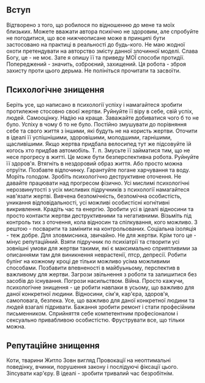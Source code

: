 ## Вступ
Відтворено з того, що робилося по відношенню до мене та моїх близьких.
Можете вважати автора психічно не здоровим, але спробуйте не погодитися, що все нижчеописане може в принципі бути застосовано на практиці в реальності до будь-кого.
Не маю жодної охоти претендувати на авторство змісту данної злочинної моделі. Слава Богу, це - не моє. Зате я опишу її та приведу МОЇ способи протидії. 
Попереджений - значить, озброєний, захищений. Ця робота - зброя захисту проти цього дерьма.
Не полініться прочитати та засвоїти.
## Психологічне знищення
Беріть усе, що написано в психології успіху і намагайтеся зробити протилежне стосовно своєї жертви. Руйнуйте її віру в себе, свій успіх, людей. Самооцінку. Надію на краще. Заважайте добиватися чого б то не було. Успіху в чому б то не було.
Постійно змушувати до порівняння себе та свого життя з іншими, які будуть не на користь жертви. Оточити в ідеалі її успішнішими, здоровішими, молодшими, гарнішими, щасливішими.
Якщо жертва придбала велосипед тут же підсовуйте їй когось хто придбав автомобіль. Т. п.
Змусьте її займатися тим, що не несе прогресу в житті. Це може бути безперспективна робота.
Руйнуйте її здоров'я. Втягніть в нездоровий образ життя. Або просто можна отруїти. Позбавте відпочинку. Гарантуйте погане харчування та воду. Моріть голодом.
Зробіть психологічно деструктивне оточення.
Не давайте працювати над прогресом фізично.
Усі мислимі психологічні нерозвинутості з усіх мисливих підручників з психології намагайтеся нав'язати жертві. Вивчена безпомічність, безпомічна особистість, уникання відповідальності, усі можливі особистісні когнітивні викривлення.
Крадіть час та енергію.
Зробити усі в ідеалі відносини та просто контакти жертви деструктивними та негативними. Візьміть під контроль тих з оточення, кола відносин та спілкування, кого можливо. З рештою - посварити та замінити на контрольованих. Соціальна ізоляція - теж добре. Для зловмисника, звичайно. Не для жертви. Крім того це - мінус репутаційний.
Взяти підручник по психіатрії та створити усі зовнішні умови для жертви такими, які є максимально сприятливими за описаннями там для виникнення неврастенії, птср, депресії.
Робити булінг на кожному кроці де тільки можливо усіма можливими способами.
Позбавити впевненості в майбуьньому, перспектив в важливому для жертви. Загрози звільнення з роботи та залишитися без засобів до існування. Погрози насильством. Війна.
Просто кажучи, психологічне знищення - це робити навпаки в усьому, що важливо для даної конкретної людини. Відносини, сім'я, кар'єра, здоров'я, самоповага, безпека. Усе, що важливо для даної конкретної людини та людей взагалі підривати. Бажання зробити ремонт і стати професійним письменником. Сприйняття себе компетентним професіоналом і сексуально привабливою особистістю. Фруструвати все, що тільки можна.

## Репутаційне знищення
Коти, тварини
Житло 
Зовн вигляд
Провокації на неоптимальні поведінку, вчинки, порушення закону і послідуючі фіксації цього.
Зіпсувати кар'єру. В ідеалі - зробити тривалий час безробітнім.